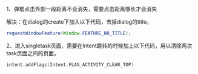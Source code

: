 1、弹框点击外部一段距离不会消失，需要点击距离够长才会消失

解决：在dialog的create下加入以下代码，去掉dialog的title。

```java
requestWindowFeature(Window.FEATURE_NO_TITLE);
```

2、进入singletask页面，需要在Intent跳转的时候加上以下代码，用以清除两次task页面之间的页面。

```kotlin
intent.addFlags(Intent.FLAG_ACTIVITY_CLEAR_TOP)
```

